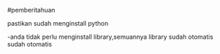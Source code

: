 #pemberitahuan

pastikan sudah menginstall python

-anda tidak perlu menginstall library,semuannya library sudah otomatis sudah otomatis



